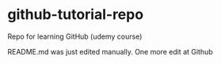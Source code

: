 # github-tutorial-repo
Repo for learning GitHub (udemy course)

README.md was just edited manually. One more edit at Github

